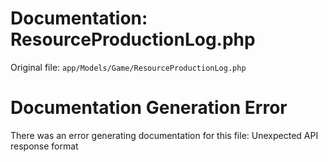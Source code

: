 # Documentation: ResourceProductionLog.php

Original file: `app/Models/Game/ResourceProductionLog.php`

# Documentation Generation Error

There was an error generating documentation for this file: Unexpected API response format